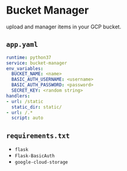 # Bucket Manager

upload and manager items in your GCP bucket.

## `app.yaml`

```yaml
runtime: python37
service: bucket-manager
env_variables:
  BUCKET_NAME: <name>
  BASIC_AUTH_USERNAME: <username>
  BASIC_AUTH_PASSWORD: <password>
  SECRET_KEY: <random string>
handlers:
- url: /static
  static_dir: static/
- url: /.*
  script: auto
```

## `requirements.txt`

- `flask`
- `Flask-BasicAuth`
- `google-cloud-storage`
